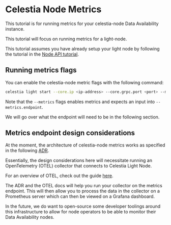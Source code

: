# Celestia Node Metrics

This tutorial is for running metrics for your celestia-node Data Availability instance.

This tutorial will focus on running metrics for a light-node.

This tutorial assumes you have already setup your light node by following the tutorial in the [Node API tutorial](./node-tutorial.md).

## Running metrics flags

You can enable the celestia-node metric flags with the following command:

<!-- markdownlint-disable MD013 -->
```sh
celestia light start --core.ip <ip-address> --core.grpc.port <port> --metrics --metrics.endpoint <ip-address:port>
```
<!-- markdownlint-enable MD013 -->

Note that the `--metrics` flags enables metrics and expects an input into `--metrics.endpoint`.

We will go over what the endpoint will need to be in the following section.

## Metrics endpoint design considerations

At the moment, the architecture of celestia-node metrics works as specified in the following [ADR](https://github.com/celestiaorg/celestia-node/blob/main/docs/adr/adr-010-incentivized-testnet-monitoring.md).

Essentially, the design considerations here will necessitate running an OpenTelemetry (OTEL) collector that connects to Celestia Light Node.

For an overview of OTEL, check out the guide [here](https://opentelemetry.io/docs/collector/).

The ADR and the OTEL docs will help you run your collector on the metrics endpoint. This will then allow you to process the data in the collector on a Prometheus server which can then be viewed on a Grafana dashboard.

In the future, we do want to open-source some developer toolings around this infrastructure to allow for node operators to be able to monitor their Data Availability nodes.
